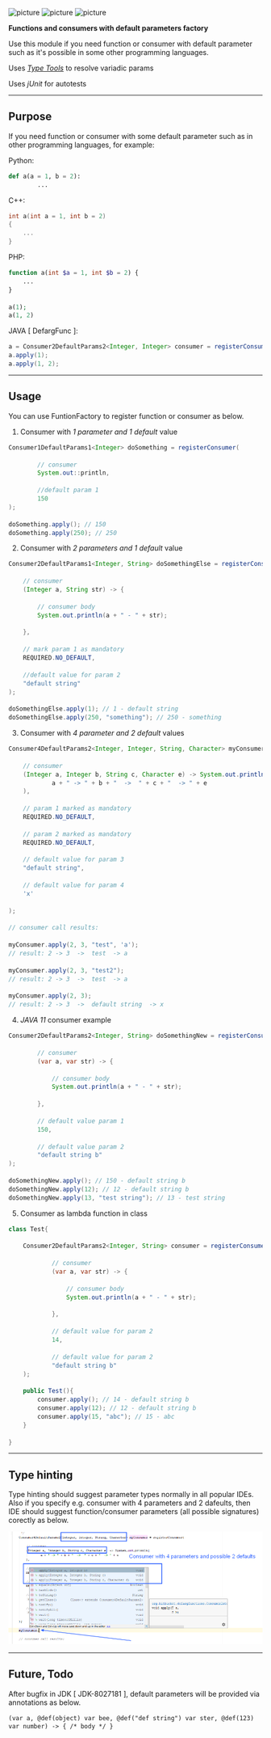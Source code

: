 ![picture](https://img.shields.io/badge/Java-11.0.1-brightgreen.svg)
![picture](https://img.shields.io/badge/jUnit-4.12-brightgreen)
![picture](https://img.shields.io/badge/license-Apache%202.0-blue)

**Functions and consumers with default parameters factory**

Use this module if you need function or consumer with default parameter such as it's possible in some other programming languages.

Uses *[Type Tools](https://github.com/jhalterman/typetools)* to resolve variadic params

Uses *jUnit* for autotests

---

## Purpose

If you need function or consumer with some default parameter such as in other programming languages, for example:

Python:

```python
def a(a = 1, b = 2):
        ...
```        

C++:

```cpp
int a(int a = 1, int b = 2) 
{ 
    ...
}
```


PHP:

```php
function a(int $a = 1, int $b = 2) { 
    ... 
}

a(1);
a(1, 2)
```		
	
JAVA [ DefargFunc ]:
```java
a = Consumer2DefaultParams2<Integer, Integer> consumer = registerConsumer((var a, var str) -> { ... }, 1, 2)
a.apply(1);
a.apply(1, 2);
```

---

## Usage

You can use FuntionFactory to register function or consumer as below.

1. Consumer with *1 parameter and 1 default* value

```java
Consumer1DefaultParams1<Integer> doSomething = registerConsumer(

        // consumer
        System.out::println,

        //default param 1
        150
);

doSomething.apply(); // 150
doSomething.apply(250); // 250
```
		




2. Consumer with *2 parameters and 1 default* value
```java
Consumer2DefaultParams1<Integer, String> doSomethingElse = registerConsumer(

    // consumer
    (Integer a, String str) -> {

        // consumer body
        System.out.println(a + " - " + str);

    },

    // mark param 1 as mandatory
    REQUIRED.NO_DEFAULT,

    //default value for param 2
    "default string"
);

doSomethingElse.apply(1); // 1 - default string
doSomethingElse.apply(250, "something"); // 250 - something
```



3. Consumer with *4 parameter and 2 default* values
```java
Consumer4DefaultParams2<Integer, Integer, String, Character> myConsumer = registerConsumer(

    // consumer
    (Integer a, Integer b, String c, Character e) -> System.out.println(
            a + " -> " + b + "  ->  " + c + "  -> " + e
    ),

    // param 1 marked as mandatory
    REQUIRED.NO_DEFAULT,

    // param 2 marked as mandatory
    REQUIRED.NO_DEFAULT,

    // default value for param 3
    "default string",

    // default value for param 4
    'x'

);

// consumer call results:

myConsumer.apply(2, 3, "test", 'a');
// result: 2 -> 3  ->  test  -> a

myConsumer.apply(2, 3, "test2");
// result: 2 -> 3  ->  test  -> a

myConsumer.apply(2, 3);
// result: 2 -> 3  ->  default string  -> x
```




4. *JAVA 11* consumer example
```java
Consumer2DefaultParams2<Integer, String> doSomethingNew = registerConsumer(

        // consumer
        (var a, var str) -> {

            // consumer body
            System.out.println(a + " - " + str);

        },

        // default value param 1
        150,

        // default value param 2
        "default string b"
);

doSomethingNew.apply(); // 150 - default string b
doSomethingNew.apply(12); // 12 - default string b
doSomethingNew.apply(13, "test string"); // 13 - test string
```
		
		
		

		
5. Consumer as lambda function in class
```java
class Test{

    Consumer2DefaultParams2<Integer, String> consumer = registerConsumer(

            // consumer
            (var a, var str) -> {

                // consumer body
                System.out.println(a + " - " + str);

            },

            // default value for param 2
            14,

            // default value for param 2
            "default string b"
    );

    public Test(){
        consumer.apply(); // 14 - default string b
        consumer.apply(12); // 12 - default string b
        consumer.apply(15, "abc"); // 15 - abc
    }

}
```




---


## Type hinting

Type hinting should suggest parameter types normally in all popular IDEs. Also if you specify e.g. consumer with 4 parameters and 2 dafeults, then IDE 
should suggest function/consumer parameters (all possible signatures) corectly as below.

![picture](images/type-hinting.png)


---

## Future, Todo

After bugfix in JDK [ JDK-8027181 ], default parameters will be provided via annotations as below.


	(var a, @def(object) var bee, @def("def string") var ster, @def(123) var number) -> { /* body */ }


